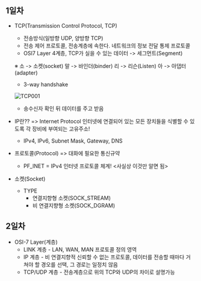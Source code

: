 ## 1일차

- TCP(Transmission Control Protocol, TCP)
    - 전송방식(일방향 UDP, 양방향 TCP)
    - 전송 제어 프로토콜, 전송계층에 속한다. 네트워크의 정보 전달 통제 프로토콜
    - OSI7 Layer 4계층, TCP가 실을 수 있는 데이터 -> 세그먼트(Segment)

    ※  소 -> 소켓(socket)
        말 -> 바인더(binder)
        리 -> 리슨(Listen)
        아 -> 아댑터(adapter)

    - 3-way handshake

  ![TCP001](https://github.com/znah54/Basic-TCP-IP/assets/50408406/88cb4cb9-64bd-46b6-aa3b-2437f778759c)

    - 송수신자 확인 뒤 데이터를 주고 받음

- IP란?? => Internet Protocol 인터넷에 연결되어 있는 모든 장치들을 식별할 수 있도록 각 장비에 부여되는 고유주소!
    - IPv4, IPv6, Subnet Mask, Gateway, DNS

- 프로토콜(Protocol) => 대화에 필요한 통신규약
    - PF_INET = IPv4 인터넷 프로토콜 체계! <사실상 이것만 알면 됨>

- 소켓(Socket)
    - TYPE 
        - 연결지향형 소켓(SOCK_STREAM)
        - 비 연결지향형 소켓(SOCK_DGRAM)
 
## 2일차

- OSI-7 Layer(계층)
    - LINK 계층 - LAN, WAN, MAN 프로토콜 정의 영역
    - IP 계층 - 비 연결지향적 신뢰할 수 없는 프로토콜, 데이터를 전송할 때마다 거쳐야 할 경오를 선택, 그 경로는 일정치 않음
    - TCP/UDP 계층 - 전송계층으로 위의 TCP와 UDP의 차이로 설명가능
    
